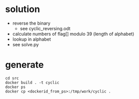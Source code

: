 # solution
- reverse the binary
  - see cyclic_reversing.odt
- calculate numbers of flag[] modulo 39 (length of alphabet)
- lookup in alphabet
- see solve.py

# generate
```
cd src
docker build . -t cyclic
docker ps
docker cp <dockerid_from_ps>:/tmp/work/cyclic .
```